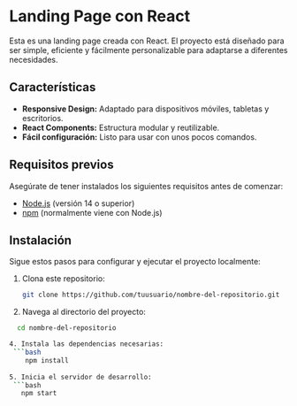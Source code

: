 # Landing Page con React

Esta es una landing page creada con React. El proyecto está diseñado para ser simple, eficiente y fácilmente personalizable para adaptarse a diferentes necesidades.

## Características

- **Responsive Design:** Adaptado para dispositivos móviles, tabletas y escritorios.
- **React Components:** Estructura modular y reutilizable.
- **Fácil configuración:** Listo para usar con unos pocos comandos.

## Requisitos previos

Asegúrate de tener instalados los siguientes requisitos antes de comenzar:

- [Node.js](https://nodejs.org/) (versión 14 o superior)
- [npm](https://www.npmjs.com/) (normalmente viene con Node.js)

## Instalación

Sigue estos pasos para configurar y ejecutar el proyecto localmente:

1. Clona este repositorio:

   ```bash
   git clone https://github.com/tuusuario/nombre-del-repositorio.git

2. Navega al directorio del proyecto:
  ```bash
    cd nombre-del-repositorio

4. Instala las dependencias necesarias:
   ```bash
      npm install
   
5. Inicia el servidor de desarrollo:
   ```bash
     npm start
